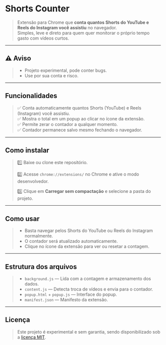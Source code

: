 # Shorts Counter

> Extensão para Chrome que **conta quantos Shorts do YouTube e Reels do Instagram você assistiu** no navegador.  
> Simples, leve e direto para quem quer monitorar o próprio tempo gasto com vídeos curtos.

---

## ⚠️ Aviso

> - Projeto experimental, pode conter bugs.  
> - Use por sua conta e risco.

---

## Funcionalidades

> ✅ Conta automaticamente quantos Shorts (YouTube) e Reels (Instagram) você assistiu.  
> ✅ Mostra o total em um popup ao clicar no ícone da extensão.  
> ✅ Permite zerar o contador a qualquer momento.  
> ✅ Contador permanece salvo mesmo fechando o navegador.

---

## Como instalar

> 1️⃣ Baixe ou clone este repositório.  
>
> 2️⃣ Acesse `chrome://extensions/` no Chrome e ative o modo desenvolvedor.  
>
> 3️⃣ Clique em **Carregar sem compactação** e selecione a pasta do projeto.

---

## Como usar

> - Basta navegar pelos Shorts do YouTube ou Reels do Instagram normalmente.  
> - O contador será atualizado automaticamente.  
> - Clique no ícone da extensão para ver ou resetar a contagem.

---

## Estrutura dos arquivos

> - `background.js` — Lida com a contagem e armazenamento dos dados.  
> - `content.js` — Detecta troca de vídeos e envia para o contador.  
> - `popup.html` + `popup.js` — Interface do popup.  
> - `manifest.json` — Manifesto da extensão.

---

## Licença

> Este projeto é experimental e sem garantia, sendo disponibilizado sob a [licença MIT](https://github.com/caue-r/Shorts-Counter/blob/main/LICENSE).
